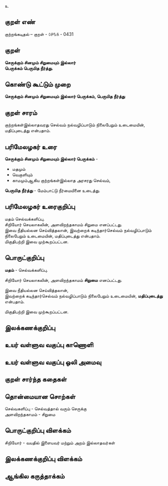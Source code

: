 உ

## குறள் எண் 

குற்றங்கடிதல் – குறள் - ௦௪௩௧ - 0431  

## குறள் 

**செருக்கும் சினமும் சிறுமையும் இல்லார்  
பெருக்கம் பெருமித நீர்த்து.**

## கொண்டு கூட்டும் முறை

**செருக்கும் சினமும் சிறுமையும் இல்லார் பெருக்கம், பெருமித நீர்த்து**

## குறள் சாரம் 

குற்றங்கள்இல்லாதவரது செல்வம் நல்வழிப்பாடும் நிலைபேறும் உடைமையின், மதிப்புடைத்து என்பதாம்.    

## பரிமேலழகர் உரை

**செருக்கும் சினமும் சிறுமையும் இல்லார் பெருக்கம்** -  
* மதமும்  
* வெகுளியும்  
* காமமும்ஆகிய குற்றங்கள்இல்லாத அரசரது செல்வம்,  

**பெருமித நீர்த்து** - மேம்பாட்டு நீர்மையினை உடைத்து.  

## பரிமேலழகர் உரைகுறிப்பு   

மதம் செல்வக்களிப்பு.  
சிறியோர் செயலாகலின், அளவிறந்தகாமம் சிறுமை எனப்பட்டது.  
இவை நீதியல்லன செய்வித்தலான், இவற்றைக் கடிந்தார்செல்வம் நல்வழிப்பாடும் நிலைபேறும் உடைமையின், மதிப்புடைத்து என்பதாம்.  
மிகுதிபற்றி இவை முற்கூறப்பட்டன.  

## பொருட்குறிப்பு 

**மதம்** - செல்வக்களிப்பு.  

சிறியோர் செயலாகலின், அளவிறந்தகாமம் **சிறுமை** எனப்பட்டது.  

இவை நீதியல்லன செய்வித்தலான்,  
இவற்றைக் கடிந்தார்செல்வம் நல்வழிப்பாடும் நிலைபேறும் உடைமையின், **மதிப்புடைத்து** என்பதாம்.  

மிகுதிபற்றி இவை முற்கூறப்பட்டன.  

## இலக்கணக்குறிப்பு  


## உயர் வள்ளுவ வகுப்பு காணொளி


## உயர் வள்ளுவ வகுப்பு ஒலி அமைவு 

 
## குறள் சார்ந்த கதைகள் 


## தொன்மையான சொற்கள்

செல்வகளிப்பு -  செல்வத்தால் வரும் செருக்கு   
அளவிறந்தகாமம் - சிறுமை   

## பொருட்குறிப்பு விளக்கம்

சிறியோர் - வயதில் இளையவர் மற்றும் அறம் இல்லாதவர்கள்   

## இலக்கணக்குறிப்பு விளக்கம்


## ஆங்கில கருத்தாக்கம் 


